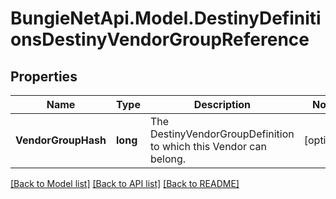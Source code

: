 # BungieNetApi.Model.DestinyDefinitionsDestinyVendorGroupReference
## Properties

Name | Type | Description | Notes
------------ | ------------- | ------------- | -------------
**VendorGroupHash** | **long** | The DestinyVendorGroupDefinition to which this Vendor can belong. | [optional] 

[[Back to Model list]](../README.md#documentation-for-models) [[Back to API list]](../README.md#documentation-for-api-endpoints) [[Back to README]](../README.md)

